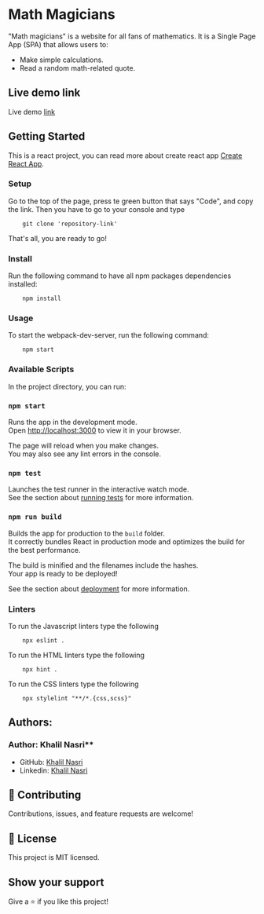 # Math Magicians

"Math magicians" is a website for all fans of mathematics. It is a Single Page App (SPA) that allows users to:

- Make simple calculations.
- Read a random math-related quote.

## Live demo link

Live demo [link](https://naskhalil.github.io/Math-Magicians/)

## Getting Started

This is a react project, you can read more about create react app [Create React App](https://github.com/facebook/create-react-app).

### Setup

Go to the top of the page, press te green button that says "Code", and copy the link. Then you have to go to your console and type

```
    git clone 'repository-link'
```

That's all, you are ready to go!

### Install

Run the following command to have all npm packages dependencies installed:

```
    npm install
```

### Usage

To start the webpack-dev-server, run the following command:

```
    npm start
```

### Available Scripts

In the project directory, you can run:

### `npm start`

Runs the app in the development mode.\
Open [http://localhost:3000](http://localhost:3000) to view it in your browser.

The page will reload when you make changes.\
You may also see any lint errors in the console.

### `npm test`

Launches the test runner in the interactive watch mode.\
See the section about [running tests](https://facebook.github.io/create-react-app/docs/running-tests) for more information.

### `npm run build`

Builds the app for production to the `build` folder.\
It correctly bundles React in production mode and optimizes the build for the best performance.

The build is minified and the filenames include the hashes.\
Your app is ready to be deployed!

See the section about [deployment](https://facebook.github.io/create-react-app/docs/deployment) for more information.

### Linters

To run the Javascript linters type the following

```
    npx eslint .
```

To run the HTML linters type the following

```
    npx hint .

```

To run the CSS linters type the following

```
    npx stylelint "**/*.{css,scss}"
```

## Authors:

### Author: Khalil Nasri\*\*

- GitHub: [Khalil Nasri](https://github.com/NasKhalil)
- Linkedin: [Khalil Nasri](https://www.linkedin.com/in/nasri-khalil-androdev/)

## 🤝 Contributing

Contributions, issues, and feature requests are welcome!

## 📝 License

This project is MIT licensed.

## Show your support

Give a ⭐️ if you like this project!
